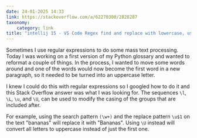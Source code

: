 ```yaml
---
date: 24-01-2025 14:33
link: https://stackoverflow.com/a/62270300/2828287
taxonomy:
    category: link
title: "intellij 15 - VS Code Regex find and replace with lowercase, use \\l or \\L if possible - Stack Overflow"
---
```


Sometimes I use regular expressions to do some mass text processing.
Today I was working on a first version of my Python glossary and wanted to reformat a couple of things.
In the process, I wanted to move some words around and one of the words would now become the first word in a new paragraph, so it needed to be turned into an uppercase letter.

I knew I could do this with regular expressions so I googled how to do it and this Stack Overflow answer was what I was looking for.
The sequences `\l`, `\L`, `\u`, and `\U`, can be used to modify the casing of the groups that are included after.

For example, using the search pattern `(\w+)` and the replace pattern `\u$1` on the text "bananas" will replace it with "Bananas".
Using `\U` instead will convert all letters to uppercase instead of just the first one.
